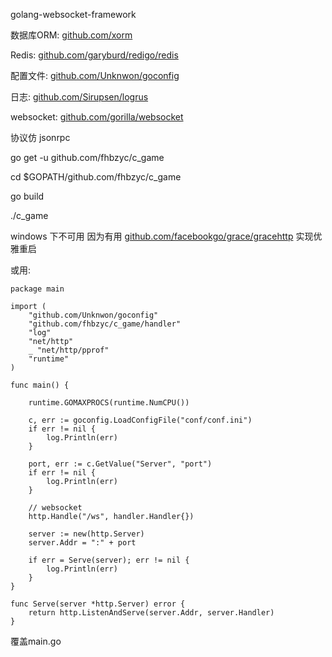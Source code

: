 golang-websocket-framework

数据库ORM: [github.com/xorm][1]

Redis: [github.com/garyburd/redigo/redis][2]

配置文件: [github.com/Unknwon/goconfig][3]

日志: [github.com/Sirupsen/logrus][4]

websocket: [github.com/gorilla/websocket][5]

协议仿 jsonrpc

go get -u github.com/fhbzyc/c_game

cd $GOPATH/github.com/fhbzyc/c_game

go build

./c_game

windows 下不可用 因为有用 [github.com/facebookgo/grace/gracehttp][6] 实现优雅重启

或用:

    package main
    
    import ( 
        "github.com/Unknwon/goconfig"
        "github.com/fhbzyc/c_game/handler"
        "log"
        "net/http"
        _ "net/http/pprof"     
        "runtime" 
    )
    
    func main() {
    
        runtime.GOMAXPROCS(runtime.NumCPU())
    
        c, err := goconfig.LoadConfigFile("conf/conf.ini")
        if err != nil {
            log.Println(err)
        }
    
        port, err := c.GetValue("Server", "port")
        if err != nil {
            log.Println(err)
        }
    
        // websocket
        http.Handle("/ws", handler.Handler{})
    
        server := new(http.Server)
        server.Addr = ":" + port
    
        if err = Serve(server); err != nil {
            log.Println(err)
        }
    }
    
    func Serve(server *http.Server) error {
        return http.ListenAndServe(server.Addr, server.Handler)
    }

覆盖main.go

  [1]: https://github.com/xorm
  [2]: https://github.com/garyburd/redigo/redis
  [3]: https://github.com/Unknwon/goconfig
  [4]: https://github.com/Sirupsen/logrus
  [5]: https://github.com/gorilla/websocket
  [6]: https://github.com/facebookgo/grace/gracehttp
